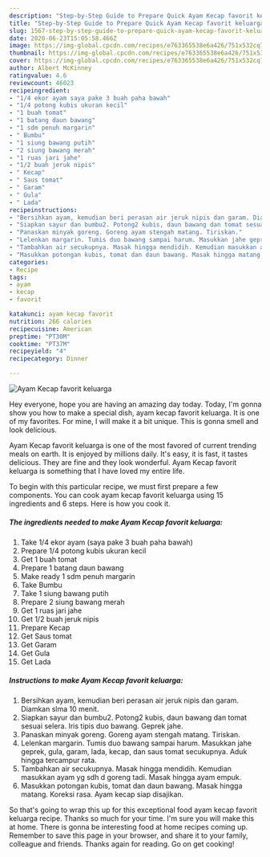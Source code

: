 ```yaml
---
description: "Step-by-Step Guide to Prepare Quick Ayam Kecap favorit keluarga"
title: "Step-by-Step Guide to Prepare Quick Ayam Kecap favorit keluarga"
slug: 1567-step-by-step-guide-to-prepare-quick-ayam-kecap-favorit-keluarga
date: 2020-06-23T15:05:58.466Z
image: https://img-global.cpcdn.com/recipes/e763365538e6a426/751x532cq70/ayam-kecap-favorit-keluarga-foto-resep-utama.jpg
thumbnail: https://img-global.cpcdn.com/recipes/e763365538e6a426/751x532cq70/ayam-kecap-favorit-keluarga-foto-resep-utama.jpg
cover: https://img-global.cpcdn.com/recipes/e763365538e6a426/751x532cq70/ayam-kecap-favorit-keluarga-foto-resep-utama.jpg
author: Albert McKinney
ratingvalue: 4.6
reviewcount: 46023
recipeingredient:
- "1/4 ekor ayam saya pake 3 buah paha bawah"
- "1/4 potong kubis ukuran kecil"
- "1 buah tomat"
- "1 batang daun bawang"
- "1 sdm penuh margarin"
- " Bumbu"
- "1 siung bawang putih"
- "2 siung bawang merah"
- "1 ruas jari jahe"
- "1/2 buah jeruk nipis"
- " Kecap"
- " Saus tomat"
- " Garam"
- " Gula"
- " Lada"
recipeinstructions:
- "Bersihkan ayam, kemudian beri perasan air jeruk nipis dan garam. Diamkan slma 10 menit."
- "Siapkan sayur dan bumbu2. Potong2 kubis, daun bawang dan tomat sesuai selera. Iris tipis duo bawang. Geprek jahe."
- "Panaskan minyak goreng. Goreng ayam stengah matang. Tiriskan."
- "Lelenkan margarin. Tumis duo bawang sampai harum. Masukkan jahe geprek, gula, garam, lada, kecap, dan saus tomat secukupnya. Aduk hingga tercampur rata."
- "Tambahkan air secukupnya. Masak hingga mendidih. Kemudian masukkan ayam yg sdh d goreng tadi. Masak hingga ayam empuk."
- "Masukkan potongan kubis, tomat dan daun bawang. Masak hingga matang. Koreksi rasa. Ayam kecap siap disajikan."
categories:
- Recipe
tags:
- ayam
- kecap
- favorit

katakunci: ayam kecap favorit 
nutrition: 266 calories
recipecuisine: American
preptime: "PT30M"
cooktime: "PT37M"
recipeyield: "4"
recipecategory: Dinner

---
```



![Ayam Kecap favorit keluarga](https://img-global.cpcdn.com/recipes/e763365538e6a426/751x532cq70/ayam-kecap-favorit-keluarga-foto-resep-utama.jpg)

Hey everyone, hope you are having an amazing day today. Today, I'm gonna show you how to make a special dish, ayam kecap favorit keluarga. It is one of my favorites. For mine, I will make it a bit unique. This is gonna smell and look delicious.

Ayam Kecap favorit keluarga is one of the most favored of current trending meals on earth. It is enjoyed by millions daily. It's easy, it is fast, it tastes delicious. They are fine and they look wonderful. Ayam Kecap favorit keluarga is something that I have loved my entire life.




To begin with this particular recipe, we must first prepare a few components. You can cook ayam kecap favorit keluarga using 15 ingredients and 6 steps. Here is how you cook it.

<!--inarticleads1-->

##### The ingredients needed to make Ayam Kecap favorit keluarga:

1. Take 1/4 ekor ayam (saya pake 3 buah paha bawah)
1. Prepare 1/4 potong kubis ukuran kecil
1. Get 1 buah tomat
1. Prepare 1 batang daun bawang
1. Make ready 1 sdm penuh margarin
1. Take  Bumbu
1. Take 1 siung bawang putih
1. Prepare 2 siung bawang merah
1. Get 1 ruas jari jahe
1. Get 1/2 buah jeruk nipis
1. Prepare  Kecap
1. Get  Saus tomat
1. Get  Garam
1. Get  Gula
1. Get  Lada




<!--inarticleads2-->

##### Instructions to make Ayam Kecap favorit keluarga:

1. Bersihkan ayam, kemudian beri perasan air jeruk nipis dan garam. Diamkan slma 10 menit.
1. Siapkan sayur dan bumbu2. Potong2 kubis, daun bawang dan tomat sesuai selera. Iris tipis duo bawang. Geprek jahe.
1. Panaskan minyak goreng. Goreng ayam stengah matang. Tiriskan.
1. Lelenkan margarin. Tumis duo bawang sampai harum. Masukkan jahe geprek, gula, garam, lada, kecap, dan saus tomat secukupnya. Aduk hingga tercampur rata.
1. Tambahkan air secukupnya. Masak hingga mendidih. Kemudian masukkan ayam yg sdh d goreng tadi. Masak hingga ayam empuk.
1. Masukkan potongan kubis, tomat dan daun bawang. Masak hingga matang. Koreksi rasa. Ayam kecap siap disajikan.




So that's going to wrap this up for this exceptional food ayam kecap favorit keluarga recipe. Thanks so much for your time. I'm sure you will make this at home. There is gonna be interesting food at home recipes coming up. Remember to save this page in your browser, and share it to your family, colleague and friends. Thanks again for reading. Go on get cooking!
